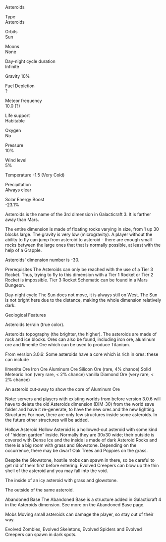 Asteroids

Type	
Asteroids

Orbits	
Sun

Moons	
None

Day-night cycle duration	
Infinite

Gravity	
10%

Fuel Depletion	
?

Meteor frequency	
10.0 (?)

Life support	
Habitable

Oxygen	
No

Pressure	
10%

Wind level	
5%

Temperature	
-1.5 (Very Cold)

Precipitation	
Always clear

Solar Energy Boost	
-23.1%

Asteroids is the name of the 3rd dimension in Galacticraft 3. It is farther away than Mars.

The entire dimension is made of floating rocks varying in size, from 1 up 30 blocks large. The gravity is very low (microgravity). A player without the ability to fly can jump from asteroid to asteroid - there are enough small rocks between the large ones that that is normally possible, at least with the help of a Grapple.

Asteroids' dimension number is -30.

Prerequisites
The Asteroids can only be reached with the use of a Tier 3 Rocket. Thus, trying to fly to this dimension with a Tier 1 Rocket or Tier 2 Rocket is impossible. Tier 3 Rocket Schematic can be found in a Mars Dungeon.

Day-night cycle
The Sun does not move, it is always still on West. The Sun is not bright here due to the distance, making the whole dimension relatively dark.

Geological Features

Asteroids terrain (true color).

Asteroids topography (the brighter, the higher).
The asteroids are made of rock and ice blocks. Ores can also be found, including iron ore, aluminum ore and Ilmenite Ore which can be used to produce Titanium.

From version 3.0.6: Some asteroids have a core which is rich in ores: these can include

Ilmenite Ore
Iron Ore
Aluminum Ore
Silicon Ore (rare, 4% chance)
Solid Meteoric Iron (very rare, < 2% chance)
vanilla Diamond Ore (very rare, < 2% chance)

An asteroid cut-away to show the core of Aluminum Ore

Note: servers and players with existing worlds from before version 3.0.6 will have to delete the old Asteroids dimension (DIM-30) from the world save folder and have it re-generate, to have the new ores and the new lighting.
Structures
For now, there are only few structures inside some asteroids. In the future other structures will be added.

Hollow Asteroid
Hollow Asteroid is a hollowed-out asteroid with some kind of "hidden garden" inside. Normally they are 30x30 wide; their outside is covered with Dense Ice and the inside is made of dark Asteroid Rocks and there is a big room with grass and Glowstone. Depending on the occurrence, there may be dwarf Oak Trees and Poppies on the grass.

Despite the Glowstone, hostile mobs can spawn in there, so be careful to get rid of them first before entering. Evolved Creepers can blow up the thin shell of the asteroid and you may fall into the void.


The inside of an icy asteroid with grass and glowstone.

 

The outside of the same asteroid.

Abandoned Base
The Abandoned Base is a structure added in Galacticraft 4 in the Asteroids dimension. See more on the Abandoned Base page.

Mobs
Moving small asteroids can damage the player, so stay out of their way.

Evolved Zombies, Evolved Skeletons, Evolved Spiders and Evolved Creepers can spawn in dark spots.